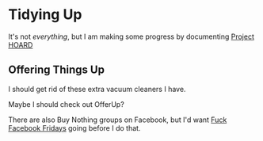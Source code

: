 # Tidying Up

It's not *everything*, but I am making some progress by documenting [Project HOARD][HOARD]

[HOARD]: nd790-ppvk3-42aab-ckxbw-ds364

## Offering Things Up

I should get rid of these extra vacuum cleaners I have.

Maybe I should check out OfferUp?

There are also Buy Nothing groups on Facebook, but I'd want [Fuck Facebook Fridays](7htms-dhhfk-1jaf0-pah8v-6ya0r) going before I do that.
